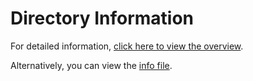 # Directory Information

For detailed information, [click here to view the overview](./overview.md).

Alternatively, you can view the [info file](./info.txt).
